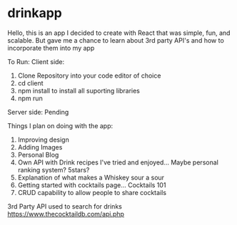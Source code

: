 # drinkapp

Hello, this is an app I decided to create with React that was simple, fun, and scalable. But gave me a chance to learn about 3rd party API's and how to incorporate them into my app

To Run:
Client side:
1. Clone Repository into your code editor of choice
2. cd client
3. npm install to install all suporting libraries
4. npm run

Server side:
Pending

Things I plan on doing with the app:
1. Improving design
2. Adding Images
3. Personal Blog
4. Own API with Drink recipes I've tried and enjoyed... Maybe personal ranking system? 5stars?
5. Explanation of what makes a Whiskey sour a sour
6. Getting started with cocktails page... Cocktails 101
7. CRUD capability to allow people to share cocktails

3rd Party API used to search for drinks https://www.thecocktaildb.com/api.php
